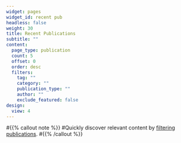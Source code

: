 ```yaml
---
widget: pages
widget_id: recent pub
headless: false
weight: 30
title: Recent Publications
subtitle: ""
content:
  page_type: publication
  count: 5
  offset: 0
  order: desc
  filters:
    tag: ""
    category: ""
    publication_type: ""
    author: ""
    exclude_featured: false
design:
  view: 4
---
```


#{{% callout note %}}
#Quickly discover relevant content by [filtering publications](./publication/).
#{{% /callout %}}
